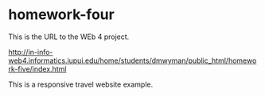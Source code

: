# homework-four

This is the URL to the WEb 4 project.

http://in-info-web4.informatics.iupui.edu/home/students/dmwyman/public_html/homework-five/index.html

This is a responsive travel website example.
